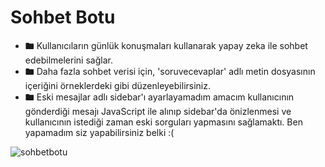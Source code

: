 # Sohbet Botu
- 🖿 Kullanıcıların günlük konuşmaları kullanarak yapay zeka ile sohbet edebilmelerini sağlar.
- 🖿 Daha fazla sohbet verisi için, 'soruvecevaplar' adlı metin dosyasının içeriğini örneklerdeki gibi düzenleyebilirsiniz.
- 🖿 Eski mesajlar adlı sidebar'ı ayarlayamadım amacım kullanıcının gönderdiği mesajı JavaScript ile alınıp sidebar'da önizlenmesi ve kullanıcının istediği zaman eski sorguları yapmasını sağlamaktı. Ben yapamadım siz yapabilirsiniz belki :(

![sohbetbotu](https://user-images.githubusercontent.com/89976977/210099835-42200a76-f16d-4003-9f0b-294c1811e17a.gif)
